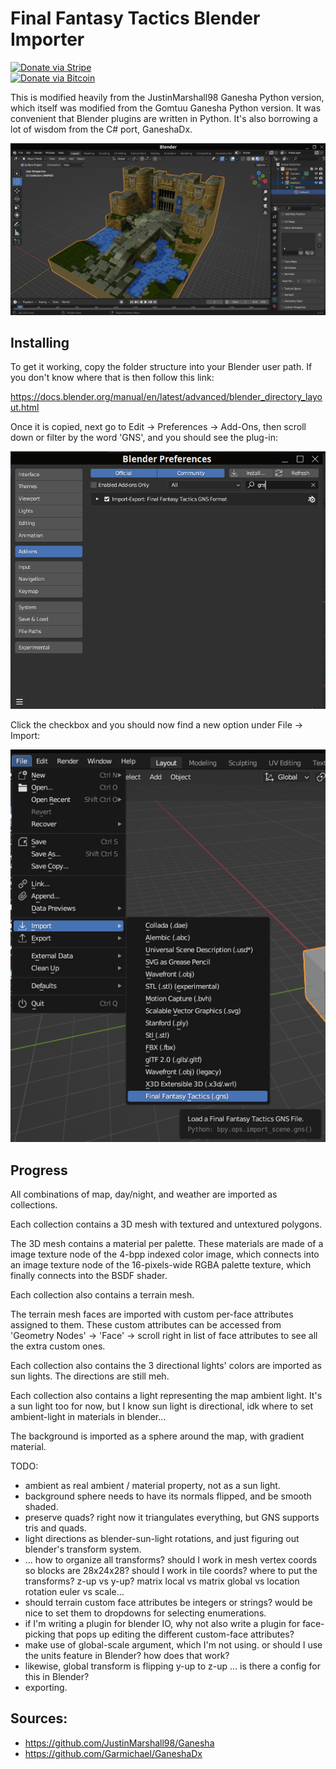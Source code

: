 # Final Fantasy Tactics Blender Importer

[![Donate via Stripe](https://img.shields.io/badge/Donate-Stripe-green.svg)](https://buy.stripe.com/00gbJZ0OdcNs9zi288)<br>
[![Donate via Bitcoin](https://img.shields.io/badge/Donate-Bitcoin-green.svg)](bitcoin:37fsp7qQKU8XoHZGRQvVzQVP8FrEJ73cSJ)<br>

This is modified heavily from the JustinMarshall98 Ganesha Python version, which itself was modified from the Gomtuu Ganesha Python version.
It was convenient that Blender plugins are written in Python.
It's also borrowing a lot of wisdom from the C# port, GaneshaDx.

![example](ex3.png)

## Installing

To get it working, copy the folder structure into your Blender user path.
If you don't know where that is then follow this link:

https://docs.blender.org/manual/en/latest/advanced/blender_directory_layout.html

Once it is copied, next go to Edit -> Preferences -> Add-Ons, then scroll down or filter by the word 'GNS', and you should see the plug-in:

![step 1](ex1.png)

Click the checkbox and you should now find a new option under File -> Import:

![step 2](ex2.png)

## Progress

All combinations of map, day/night, and weather are imported as collections.

Each collection contains a 3D mesh with textured and untextured polygons.

The 3D mesh contains a material per palette.  These materials are made of a image texture node of the 4-bpp indexed color image, 
which connects into an image texture node of the 16-pixels-wide RGBA palette texture,
which finally connects into the BSDF shader.

Each collection also contains a terrain mesh.

The terrain mesh faces are imported with custom per-face attributes assigned to them.
These custom attributes can be accessed from 'Geometry Nodes' -> 'Face' -> scroll right in list of face attributes to see all the extra custom ones.

Each collection also contains the 3 directional lights' colors are imported as sun lights.
The directions are still meh.

Each collection also contains a light representing the map ambient light.  It's a sun light too for now, but I know sun light is directional, idk where to set ambient-light in materials in blender... 

The background is imported as a sphere around the map, with gradient material.

TODO:
- ambient as real ambient / material property, not as a sun light.
- background sphere needs to have its normals flipped, and be smooth shaded.
- preserve quads? right now it triangulates everything, but GNS supports tris and quads.
- light directions as blender-sun-light rotations, and just figuring out blender's transform system.
- ... how to organize all transforms?  should I work in mesh vertex coords so blocks are 28x24x28?  should I work in tile coords?  where to put the transforms?  z-up vs y-up?  matrix local vs matrix global vs location rotation euler vs scale...
- should terrain custom face attributes be integers or strings?  would be nice to set them to dropdowns for selecting enumerations.
- if I'm writing a plugin for blender IO, why not also write a plugin for face-picking that pops up editing the different custom-face attributes?
- make use of global-scale argument, which I'm not using.  or should I use the units feature in Blender?  how does that work?
- likewise, global transform is flipping y-up to z-up ... is there a config for this in Blender?
- exporting.

## Sources:

- https://github.com/JustinMarshall98/Ganesha
- https://github.com/Garmichael/GaneshaDx
